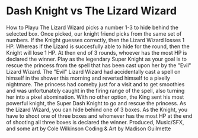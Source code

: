 # Dash Knight vs The Lizard Wizard
How to Playu
The Lizard Wizard picks a number 1-3 to hide behind the selected box. Once picked, our knight friend picks from the same set of numbers. If the Knight guesses correctly, then the Lizard Wizard losses 1 HP. Whereas if the Lizard is succesfully able to hide for the round, then the Knight will lose 1 HP. At then end of 3 rounds, whoever has the most HP is declared the winner.
Play as the legendary Super Knight as your goal is to rescue the princess from the spell that has been cast upon her by the "Evil" Lizard Wizard. The "Evil" Lizard Wizard had accidentally cast a spell on himself in the shower this morning and reverted himself to a pixelly nightmare. The princess had comeby just for a visit and to get smoothies and was unfortunately caught in the firing range of the spell, also turning her into a pixel abomination. With no other option, the King sent his most powerful knight, the Super Dash Knight to go and rescue the princess.
As the Lizard Wizard, you can hide behind one of 3 boxes. As the Knight, you have to shoot one of three boxes and whomever has the most HP at the end of shooting all three boxes is declared the winner.
Produced, Music/SFX, and some art by Cole Wilkinson
Coding & Art by Madison Guilmette
